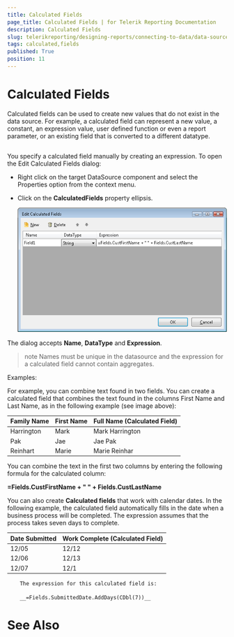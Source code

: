 ```yaml
---
title: Calculated Fields
page_title: Calculated Fields | for Telerik Reporting Documentation
description: Calculated Fields
slug: telerikreporting/designing-reports/connecting-to-data/data-source-components/calculated-fields
tags: calculated,fields
published: True
position: 11
---
```


# Calculated Fields



Calculated fields can be used to create new values
        that do not exist in the data source. For example, a calculated field
        can represent a new value, a constant, an expression value, user defined
        function or even a report parameter, or an existing field that is converted
        to a different datatype.
      

## 

You specify a calculated field manually by creating an
          expression. To open the Edit Calculated Fields dialog:
        

* Right click on the target DataSource component and select the Properties option from the context menu.
            

* Click on the __CalculatedFields__ property ellipsis.
              
  ![](images/CalculatedFields.png)

The dialog accepts __Name__, __DataType__ and
          __Expression__.
        

>note Names must be unique in the datasource and the expression for a calculated            field cannot contain aggregates.          


Examples:

For example, you can combine text found in two fields. You can
          create a calculated field that combines the text found in the columns First Name
          and Last Name, as in the following example (see image above):
        


| Family Name | First Name | Full Name (Calculated Field) |
| ------ | ------ | ------ |
|Harrington|Mark|Mark Harrington|
|Pak|Jae|Jae Pak|
|Reinhart|Marie|Marie Reinhar|




You can combine the text in the first two columns by entering the following
          formula for the calculated column:
        

__=Fields.CustFirstName + " " + Fields.CustLastName__

You can also create __Calculated fields__ that work with calendar dates. In the
          following example, the calculated field automatically fills in the date when a
          business process will be completed. The expression assumes that the process takes
          seven days to complete.
        


| Date Submitted | Work Complete (Calculated Field) |
| ------ | ------ |
|12/05|12/12|
|12/06|12/13|
|12/07|12/1|




        The expression for this calculated field is:

        __=Fields.SubmittedDate.AddDays(CDbl(7))__

# See Also
